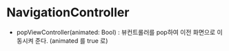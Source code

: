 # NavigationController

- popViewController(animated: Bool) : 뷰컨트롤러를 pop하여 이전 화면으로 이동시켜 준다. (animated 를 true 로)